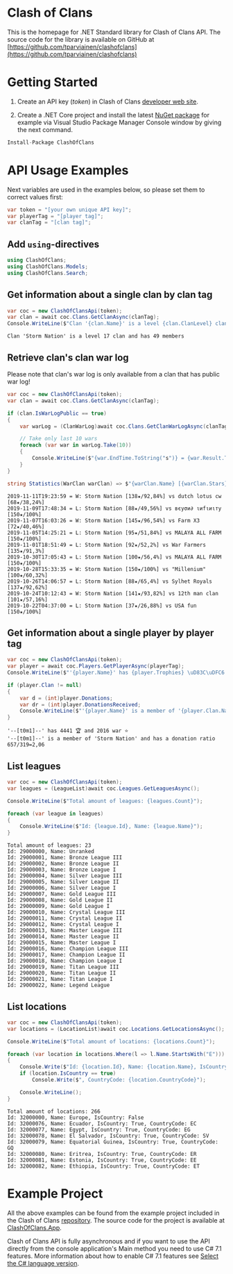 # **Clash of Clans**

This is the homepage for .NET Standard library for Clash of Clans API. The source code for the library is available on GitHub
at [https://github.com/tparviainen/clashofclans](https://github.com/tparviainen/clashofclans)

# Getting Started

1. Create an API key (*token*) in Clash of Clans [developer web site](https://developer.clashofclans.com/).

2. Create a .NET Core project and install the latest [NuGet package](https://www.nuget.org/packages/ClashOfClans/) for example via Visual Studio Package Manager Console window by giving the next command.


```C#
Install-Package ClashOfClans
```

# API Usage Examples

Next variables are used in the examples below, so please set them to correct values first:


```C#
var token = "[your own unique API key]";
var playerTag = "[player tag]";
var clanTag = "[clan tag]";
```

## Add `using`-directives


```C#
using ClashOfClans;
using ClashOfClans.Models;
using ClashOfClans.Search;
```

## Get information about a single clan by clan tag


```C#
var coc = new ClashOfClansApi(token);
var clan = await coc.Clans.GetClanAsync(clanTag);
Console.WriteLine($"Clan '{clan.Name}' is a level {clan.ClanLevel} clan and has {clan.Members} members");
```

    Clan 'Storm Nation' is a level 17 clan and has 49 members
    

## Retrieve clan's clan war log

Please note that clan's war log is only available from a clan that has public war log!


```C#
var coc = new ClashOfClansApi(token);
var clan = await coc.Clans.GetClanAsync(clanTag);

if (clan.IsWarLogPublic == true)
{
    var warLog = (ClanWarLog)await coc.Clans.GetClanWarLogAsync(clanTag);

    // Take only last 10 wars
    foreach (var war in warLog.Take(10))
    {
        Console.WriteLine($"{war.EndTime.ToString("s")} = {war.Result.ToString()[0]}: {Statistics(war.Clan)} vs {Statistics(war.Opponent)}");
    }
}

string Statistics(WarClan warClan) => $"{warClan.Name} [{warClan.Stars}\u2605/{warClan.DestructionPercentage}%]";
```

    2019-11-11T19:23:59 = W: Storm Nation [138★/92,84%] vs dutch lotus cw [68★/38,24%]
    2019-11-09T17:48:34 = L: Storm Nation [88★/49,56%] vs вєуσи∂ ιиfιиιту [150★/100%]
    2019-11-07T16:03:26 = W: Storm Nation [145★/96,54%] vs Farm X3 [72★/40,46%]
    2019-11-05T14:25:21 = L: Storm Nation [95★/51,84%] vs MALAYA ALL FARM [150★/100%]
    2019-11-01T18:51:49 = L: Storm Nation [92★/52,2%] vs War Farmers [135★/91,3%]
    2019-10-30T17:05:43 = L: Storm Nation [100★/56,4%] vs MALAYA ALL FARM [150★/100%]
    2019-10-28T15:33:35 = W: Storm Nation [150★/100%] vs "Millenium" [100★/60,32%]
    2019-10-26T14:06:57 = L: Storm Nation [88★/65,4%] vs Sylhet Royals [137★/92,62%]
    2019-10-24T10:12:43 = W: Storm Nation [141★/93,82%] vs 12th man clan [101★/57,16%]
    2019-10-22T04:37:00 = L: Storm Nation [37★/26,88%] vs USA fun [150★/100%]
    

## Get information about a single player by player tag


```C#
var coc = new ClashOfClansApi(token);
var player = await coc.Players.GetPlayerAsync(playerTag);
Console.WriteLine($"'{player.Name}' has {player.Trophies} \uD83C\uDFC6 and {player.WarStars} war \u2B50");

if (player.Clan != null)
{
    var d = (int)player.Donations;
    var dr = (int)player.DonationsReceived;
    Console.WriteLine($"'{player.Name}' is a member of '{player.Clan.Name}' and has a donation ratio {d}/{dr}={(dr != 0 ? (d / (float)dr) : 0):0.00}");
}
```

    '--[t0m1]--' has 4441 🏆 and 2016 war ⭐
    '--[t0m1]--' is a member of 'Storm Nation' and has a donation ratio 657/319=2,06
    

## List leagues


```C#
var coc = new ClashOfClansApi(token);
var leagues = (LeagueList)await coc.Leagues.GetLeaguesAsync();

Console.WriteLine($"Total amount of leagues: {leagues.Count}");

foreach (var league in leagues)
{
    Console.WriteLine($"Id: {league.Id}, Name: {league.Name}");
}
```

    Total amount of leagues: 23
    Id: 29000000, Name: Unranked
    Id: 29000001, Name: Bronze League III
    Id: 29000002, Name: Bronze League II
    Id: 29000003, Name: Bronze League I
    Id: 29000004, Name: Silver League III
    Id: 29000005, Name: Silver League II
    Id: 29000006, Name: Silver League I
    Id: 29000007, Name: Gold League III
    Id: 29000008, Name: Gold League II
    Id: 29000009, Name: Gold League I
    Id: 29000010, Name: Crystal League III
    Id: 29000011, Name: Crystal League II
    Id: 29000012, Name: Crystal League I
    Id: 29000013, Name: Master League III
    Id: 29000014, Name: Master League II
    Id: 29000015, Name: Master League I
    Id: 29000016, Name: Champion League III
    Id: 29000017, Name: Champion League II
    Id: 29000018, Name: Champion League I
    Id: 29000019, Name: Titan League III
    Id: 29000020, Name: Titan League II
    Id: 29000021, Name: Titan League I
    Id: 29000022, Name: Legend League
    

## List locations


```C#
var coc = new ClashOfClansApi(token);
var locations = (LocationList)await coc.Locations.GetLocationsAsync();

Console.WriteLine($"Total amount of locations: {locations.Count}");

foreach (var location in locations.Where(l => l.Name.StartsWith("E")))
{
    Console.Write($"Id: {location.Id}, Name: {location.Name}, IsCountry: {location.IsCountry}");
    if (location.IsCountry == true)
        Console.Write($", CountryCode: {location.CountryCode}");

    Console.WriteLine();
}
```

    Total amount of locations: 266
    Id: 32000000, Name: Europe, IsCountry: False
    Id: 32000076, Name: Ecuador, IsCountry: True, CountryCode: EC
    Id: 32000077, Name: Egypt, IsCountry: True, CountryCode: EG
    Id: 32000078, Name: El Salvador, IsCountry: True, CountryCode: SV
    Id: 32000079, Name: Equatorial Guinea, IsCountry: True, CountryCode: GQ
    Id: 32000080, Name: Eritrea, IsCountry: True, CountryCode: ER
    Id: 32000081, Name: Estonia, IsCountry: True, CountryCode: EE
    Id: 32000082, Name: Ethiopia, IsCountry: True, CountryCode: ET
    

# Example Project

All the above examples can be found from the example project included in the Clash of Clans [repository](https://github.com/tparviainen/clashofclans). The source code for the project is available at [ClashOfClans.App](https://github.com/tparviainen/clashofclans/tree/master/src/ClashOfClans.App).

Clash of Clans API is fully asynchronous and if you want to use the API directly from the console application's Main method you need
to use C# 7.1 features. More information about how to enable C# 7.1 features see 
[Select the C# language version](https://docs.microsoft.com/en-us/dotnet/csharp/language-reference/configure-language-version).
